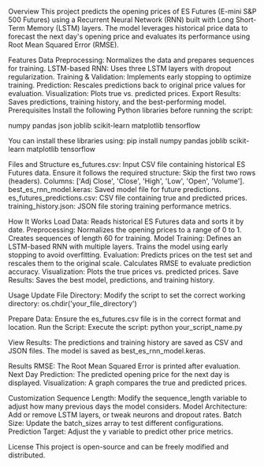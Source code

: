 Overview
This project predicts the opening prices of ES Futures (E-mini S&P 500 Futures) using a Recurrent Neural Network (RNN) built with Long Short-Term Memory (LSTM) layers. The model leverages historical price data to forecast the next day's opening price and evaluates its performance using Root Mean Squared Error (RMSE).

Features
Data Preprocessing: Normalizes the data and prepares sequences for training.
LSTM-based RNN: Uses three LSTM layers with dropout regularization.
Training & Validation: Implements early stopping to optimize training.
Prediction: Rescales predictions back to original price values for evaluation.
Visualization: Plots true vs. predicted prices.
Export Results: Saves predictions, training history, and the best-performing model.
Prerequisites
Install the following Python libraries before running the script:

numpy
pandas
json
joblib
scikit-learn
matplotlib
tensorflow

You can install these libraries using:
pip install numpy pandas joblib scikit-learn matplotlib tensorflow

Files and Structure
es_futures.csv: Input CSV file containing historical ES Futures data. Ensure it follows the required structure:
Skip the first two rows (headers).
Columns: ['Adj Close', 'Close', 'High', 'Low', 'Open', 'Volume'].
best_es_rnn_model.keras: Saved model file for future predictions.
es_futures_predictions.csv: CSV file containing true and predicted prices.
training_history.json: JSON file storing training performance metrics.

How It Works
Load Data: Reads historical ES Futures data and sorts it by date.
Preprocessing:
Normalizes the opening prices to a range of 0 to 1.
Creates sequences of length 60 for training.
Model Training:
Defines an LSTM-based RNN with multiple layers.
Trains the model using early stopping to avoid overfitting.
Evaluation:
Predicts prices on the test set and rescales them to the original scale.
Calculates RMSE to evaluate prediction accuracy.
Visualization:
Plots the true prices vs. predicted prices.
Save Results:
Saves the best model, predictions, and training history.

Usage
Update File Directory:
Modify the script to set the correct working directory:
os.chdir('your_file_directory')

Prepare Data:
Ensure the es_futures.csv file is in the correct format and location.
Run the Script:
Execute the script:
python your_script_name.py

View Results:
The predictions and training history are saved as CSV and JSON files.
The model is saved as best_es_rnn_model.keras.

Results
RMSE: The Root Mean Squared Error is printed after evaluation.
Next Day Prediction: The predicted opening price for the next day is displayed.
Visualization: A graph compares the true and predicted prices.

Customization
Sequence Length: Modify the sequence_length variable to adjust how many previous days the model considers.
Model Architecture: Add or remove LSTM layers, or tweak neurons and dropout rates.
Batch Size: Update the batch_sizes array to test different configurations.
Prediction Target: Adjust the y variable to predict other price metrics.

License
This project is open-source and can be freely modified and distributed.
